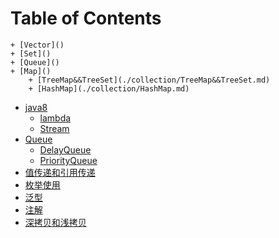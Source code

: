 # Table of Contents



    + [Vector]()
    + [Set]()
    + [Queue]()
    + [Map]()
        + [TreeMap&&TreeSet](./collection/TreeMap&&TreeSet.md)
        + [HashMap](./collection/HashMap.md)
+ [java8]()
    + [lambda](java8/lambda实战.md)
    + [Stream](./java8/Stream.md)
+ [Queue]()
    + [DelayQueue](./Queue/DelayQueue.md)
    + [PriorityQueue](./Queue/PriorityQueue.md)
+ [值传递和引用传递](值传递和引用传递.md)
+ [枚举使用](枚举使用.md)
+ [泛型](泛型.md)
+ [注解](注解.md)
+ [深拷贝和浅拷贝](深拷贝和浅拷贝.md)
